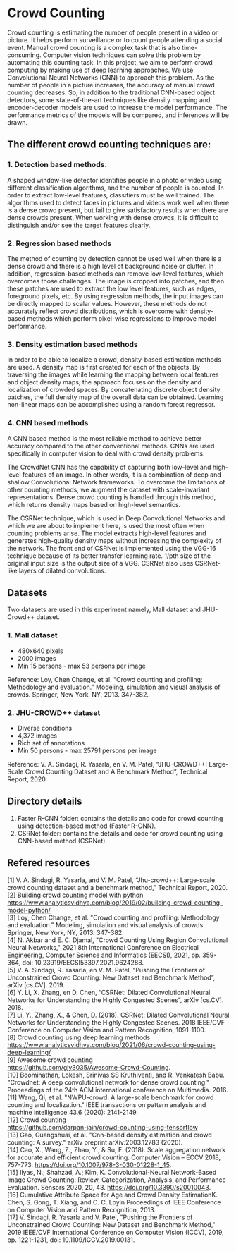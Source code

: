 # Crowd Counting

Crowd counting is estimating the number of people present in a video or picture. It helps perform surveillance or to count people attending a social event. Manual crowd counting is a complex task that is also time-consuming. Computer vision techniques can solve this problem by automating this counting task. In this project, we aim to perform crowd computing by making use of deep learning approaches. We use Convolutional Neural Networks (CNN) to approach this problem. As the number of people in a picture increases, the accuracy of manual crowd counting decreases. So, in addition to the traditional CNN-based object detectors, some state-of-the-art techniques like density mapping and encoder-decoder models are used to increase the model performance. The performance metrics of the models will be compared, and inferences will be drawn.

## The different crowd counting techniques are:
### 1. Detection based methods.

A shaped window-like detector identifies people in a photo or video using different classification algorithms, and the number of people is counted. In order to extract low-level features, classifiers must be well trained.
The algorithms used to detect faces in pictures and videos work well when there is a dense crowd present, but fail to give satisfactory results when there are dense crowds present. When working with dense crowds, it is difficult to distinguish and/or see the target features clearly.

### 2. Regression based methods

The method of counting by detection cannot be used well when there is a dense crowd and there is a high level of background noise or clutter. In addition, regression-based methods can remove low-level features, which overcomes those challenges.
The image is cropped into patches, and then these patches are used to extract the low level features, such as edges, foreground pixels, etc. By using regression methods, the input images can be directly mapped to scalar values. However, these methods do not accurately reflect crowd distributions, which is overcome with density-based methods which perform pixel-wise regressions to improve model performance.

### 3. Density estimation based methods
  
In order to be able to localize a crowd, density-based estimation methods are used. A density map is first created for each of the objects. By traversing the images while learning the mapping between local features and object density maps, the approach focuses on the density and localization of crowded spaces. By concatenating discrete object density patches, the full density map of the overall data can be obtained. Learning non-linear maps can be accomplished using a random forest regressor.

### 4. CNN based methods

A CNN based method is the most reliable method to achieve better accuracy compared to the other conventional methods. CNNs are used specifically in computer vision to deal with crowd density problems.

The CrowdNet CNN has the capability of capturing both low-level and high-level features of an image. In other words, it is a combination of deep and shallow Convolutional Network frameworks. To overcome the limitations of other counting methods, we augment the dataset with scale-invariant representations. Dense crowd counting is handled through this method, which returns density maps based on high-level semantics.

The CSRNet technique, which is used in Deep Convolutional Networks and which we are about to implement here, is used the most often when counting problems arise. The model extracts high-level features and generates high-quality density maps without increasing the complexity of the network. The front end of CSRNet is implemented using the VGG-16 technique because of its better transfer learning rate. 1/pth size of the original input size is the output size of a VGG. CSRNet also uses CSRNet-like layers of dilated convolutions.
  
## Datasets
Two datasets are used in this experiment namely, Mall dataset and JHU-Crowd++ dataset.

### 1. Mall dataset
- 480x640 pixels
- 2000 images
- Min 15 persons - max 53 persons per image
 
Reference: Loy, Chen Change, et al. "Crowd counting and profiling: Methodology and evaluation." Modeling, simulation and visual analysis of crowds. Springer, New York, NY, 2013. 347-382.

### 2. JHU-CROWD++ dataset
- Diverse conditions
- 4,372 images
- Rich set of annotations
- Min 50 persons - max 25791 persons per image

Reference: V. A. Sindagi, R. Yasarla, en V. M. Patel, “JHU-CROWD++: Large-Scale Crowd Counting Dataset and A Benchmark Method”, Technical Report, 2020.

## Directory details
1. Faster R-CNN folder: contains the details and code for crowd counting using detection-based method (Faster R-CNN).
2. CSRNet folder: contains the details and code for crowd counting using CNN-based method (CSRNet).

## Refered resources  
[1] V. A. Sindagi, R. Yasarla, and V. M. Patel, “Jhu-crowd++: Large-scale crowd counting dataset and a benchmark method,” Technical Report, 2020.  
[2] Building crowd counting model with python  
https://www.analyticsvidhya.com/blog/2019/02/building-crowd-counting-model-python/  
[3] Loy, Chen Change, et al. "Crowd counting and profiling: Methodology and evaluation." Modeling, simulation and visual analysis of crowds. Springer, New York, NY, 2013. 347-382.  
[4] N. Akbar and E. C. Djamal, "Crowd Counting Using Region Convolutional Neural Networks," 2021 8th International Conference on Electrical Engineering, Computer Science and Informatics (EECSI), 2021, pp. 359-364, doi: 10.23919/EECSI53397.2021.9624288.  
[5] V. A. Sindagi, R. Yasarla, en V. M. Patel, “Pushing the Frontiers of Unconstrained Crowd Counting: New Dataset and Benchmark Method”, arXiv [cs.CV]. 2019.  
[6] Y. Li, X. Zhang, en D. Chen, “CSRNet: Dilated Convolutional Neural Networks for Understanding the Highly Congested Scenes”, arXiv [cs.CV]. 2018.  
[7] Li, Y., Zhang, X., & Chen, D. (2018). CSRNet: Dilated Convolutional Neural Networks for Understanding the Highly Congested Scenes. 2018 IEEE/CVF Conference on Computer Vision and Pattern Recognition, 1091-1100.  
[8] Crowd counting using deep learning methods    
https://www.analyticsvidhya.com/blog/2021/06/crowd-counting-using-deep-learning/  
[9] Awesome crowd counting  
 https://github.com/gjy3035/Awesome-Crowd-Counting.  
[10] Boominathan, Lokesh, Srinivas SS Kruthiventi, and R. Venkatesh Babu. "Crowdnet: A deep convolutional network for dense crowd counting." Proceedings of the 24th ACM international conference on Multimedia. 2016.  
[11] Wang, Qi, et al. "NWPU-crowd: A large-scale benchmark for crowd counting and localization." IEEE transactions on pattern analysis and machine intelligence 43.6 (2020): 2141-2149.  
[12] Crowd counting  
https://github.com/darpan-jain/crowd-counting-using-tensorflow  
[13] Gao, Guangshuai, et al. "Cnn-based density estimation and crowd counting: A survey." arXiv preprint arXiv:2003.12783 (2020).  
[14] Cao, X., Wang, Z., Zhao, Y., & Su, F. (2018). Scale aggregation network for accurate and efficient crowd counting. Computer Vision – ECCV 2018, 757-773. https://doi.org/10.1007/978-3-030-01228-1_45.  
[15] Ilyas, N.; Shahzad, A.; Kim, K. Convolutional-Neural Network-Based Image Crowd Counting: Review, Categorization, Analysis, and Performance Evaluation. Sensors 2020, 20, 43. https://doi.org/10.3390/s20010043.  
[16] Cumulative Attribute Space for Age and Crowd Density EstimationK. Chen, S. Gong, T. Xiang, and C. C. Loyin Proceedings of IEEE Conference on Computer Vision and Pattern Recognition, 2013.  
[17] V. Sindagi, R. Yasarla and V. Patel, "Pushing the Frontiers of Unconstrained Crowd Counting: New Dataset and Benchmark Method," 2019 IEEE/CVF International Conference on Computer Vision (ICCV), 2019, pp. 1221-1231, doi: 10.1109/ICCV.2019.00131. 
